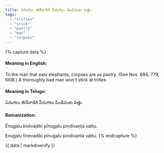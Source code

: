 ```yaml
---
title: ఏనుగలు తినేవాడికి పీనుగలు పిండివంట వత్తు.
tags:
  - "trifies"
  - "stick"
  - "pastry"
  - "man"
  - "corpses"
---
```


{% capture data %}
#### Meaning in English:
To the man that eats elephants, corpses are as pastry.
(See Nos. 694, 779, l008.)
A thoroughly bad man won't stick at trifies.

#### Meaning in Telugu:
ఏనుగలు తినేవాడికి పీనుగలు పిండివంట వత్తు.

#### Romanization:
Ēnugalu tinēvāḍiki pīnugalu piṇḍivaṇṭa vattu.

Enugalu tinevadiki pinugalu pindivanta vattu.
{% endcapture %}

{{ data | markdownify }}


